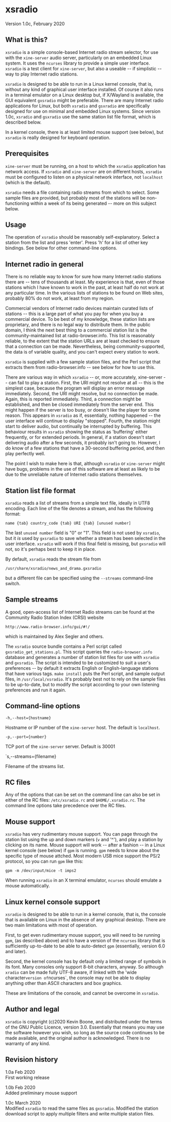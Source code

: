 # xsradio

Version 1.0c, February 2020

## What is this?

`xsradio` is a simple console-based Internet radio stream selector, for use
with the `xine-server` audio server, particularly on an embedded Linux system.
It uses the `ncurses` library to provide a simple user interface.  `xsradio` is
a test client for `xine-server`, but also a useable -- if simplistic --
way to play Internet radio stations. 

`xsradio` is designed to be able to run in a Linux kernel console, that is,
without any kind of graphical user interface installed. Of course it also runs
in a terminal emulator on a Linux desktop but, if X/Wayland is available, the
GUI equivalent `gxsradio` might be preferable. There are many Internet radio
applications for Linux, but both `xsradio` and `gsxradio` are specifically
designed for use on minimal and embedded Linux systems. Since version 1.0c,
`xsradio` and `gsxradio` use the same station list file format, which is
described below.

In a kernel console, there is at least limited mouse support (see below),
but `xsradio` is really designed for keyboard operation.

## Prerequisites

`xine-server` must be running, on a host to which the `xsradio` application has
network access. If `xsradio` and `xine-server` are on different hosts,
`xsradio` must be configured to listen on a physical network interface, not
`localhost` (which is the default).

`xsradio` needs a file containing radio streams from which to select. Some
sample files are provided, but probably most of the stations will be
non-functioning within a week of its being generated -- more on this subject
below.

## Usage

The operation of `xsradio` should be reasonably self-explanatory.
Select a station from the list and press 'enter'. Press 'h'
for a list of other key bindings. See below for other command-line
options.
 
## Internet radio in general

There is no reliable way to know for sure how many Internet radio stations
there are -- tens of thousands at least.  My experience is that, even of those
stations which I have known to work in the past, at least half do not work at
any particular time. In the various lists of stations to be found on Web sites,
probably 80% do not work, at least from my region. 

Commercial vendors of Internet radio devices maintain curated lists of stations
-- this is a large part of what you pay for when you buy a commercial device.
To be best of my knowledge, these station lists are proprietary, and there is
no legal way to distribute them. In the public domain, I think the next best
thing to a commercial station list is the community-maintained list at
radio-browser.info. This list is reasonably reliable, to the extent that the
station URLs are at least checked to ensure that a connection can be made.
Nevertheless, being community-supported, the data is of variable quality, and
you can't expect every station to work. 

`xsradio` is supplied with a few sample station files, and the Perl script that
extracts them from radio-browser.info -- see below for how to use this.

There are various way in which `xsradio` -- or, more accurately, xine-server
-- can fail to play a station.  First, the URI might not resolve at all -- this
is the simplest case, because the program will display an error message
immediately.  Second, the URI might resolve, but no connection be made. Again,
this is reported immediately.  Third, a connection might be established, and
then be closed immediately from the server end. This might happen if the server
is too busy, or doesn't like the player for some reason.  This appears in
`xsradio` as if, essentially, nothing happened -- the user interface will
continue to display "stopped". Fourth, the station might start to deliver
audio, but continually be interrupted by buffering. This behaviour results in
`xsradio` showing the status as 'buffering' either frequently, or for extended
periods. In general, if a station doesn't start delivering audio after a few
seconds, it probably isn't going to. However, I do know of a few stations that
have a 30-second buffering period, and then play perfectly well.

The point I wish to make here is that, although `xsradio` or `xine-server`
might have bugs, problems in the use of this software are at least as likely to
be due to the unreliable nature of Internet radio stations themselves.


## Station list file format

`xsradio` reads a list of streams from a simple text file, 
ideally in UTF8 encoding. Each line of the file denotes a 
stream, and has the following format:

    name {tab} country_code {tab} URI {tab} [unused number] 

The last `unused number` field is "0" or "1". This field is
not used by `xsradio`, but it _is_ used by `gxsradio` to save whether
a stream has been selected in the user interface. `xsradio` will
work if this final field is missing, but `gxsradio` will not,
so it's perhaps best to keep it in place.

By default, `xsradio` reads the stream file from

    /usr/share/xsradio/news_and_drama.gxsradio

but a different file can be specified using the `--streams` command-line
switch.

## Sample streams 

A good, open-access list of Internet Radio streams can be found
at the Community Radio Station Index (CRSI) website

    http://www.radio-browser.info/gui/#!/

which is maintained by Alex Segler and others. 

The `xsradio` source bundle contains a Perl script called
`gxsradio_get_stations.pl`.  This script queries the `radio-browser.info`
database and generates a number of station list files for use with `xsradio`
and `gxsradio`. The script is intended to be customized to suit a user's
preferences -- by default it extracts English or English-language stations that
have various tags. `make install` puts the Perl script, and sample output
files, in `/usr/local/xsradio`. It's probably best not to rely on the sample
files to be up-to-date, but to modify the script according to your own
listening preferences and run it again.

## Command-line options 

`-h,--host={hostname}`

Hostname or IP number of the `xine-server` host. The default is `localhost`.

`-p,--port={number}`

TCP port of the `xine-server` server. Default is 30001

`s,--streams={filename}

Filename of the streams list. 

## RC files 

Any of the options that can be set on the command line can also be set
in either of the RC files: `/etc/xsradio.rc` and `$HOME/.xsradio.rc`.
The command line options take precedence over the RC files.


## Mouse support

`xsradio` has very rudimentary mouse support. You can page through
the station list using the up and down markers (`v` and '^'), and
play a station by clicking on its name. Mouse support will
work -- after a fashion -- in a Linux kernel console (see below) 
if `gpm` is running. `gpm` needs to know about the specific
type of mouse attched. Most modern USB mice support the PS/2 protocol,
so you can run `gpm` like this:

    gpm -m /dev/input/mice -t imps2

When running `xsradio` in an X terminal emulator, `ncurses` should
emulate a mouse automatically.

## Linux kernel console support

`xsradio` is designed to be able to run in a kernel console,
that is, the console that is available on Linux in the absence
of any graphical desktop. There are two main limitations with
most of operation.

First, to get even rudimentary mouse support, you will
need to be running `gpm`, (as described above) 
and to have a version of the
`ncurses` library that is sufficiently up-to-date to be able
to auto-detect `gpm` (essentially, version 6.0 and later).

Second, the kernel console has by default only a limited range
of symbols in its font. Many consoles only support 
8-bit characters, anyway. So although `xradio` can be
made fully UTF-8 aware, if linked with the 'wide character`
version of `ncurses`, the console may not be able to 
display anything other than ASCII characters and box
graphics. 

These are limitations of the console, and cannot be overcome
in `xsradio`.  

## Author and legal

`xsradio` is copyright (c)2020 Kevin Boone, and distributed under the
terms of the GNU Public Licence, version 3.0. Essentially that means
you may use the software however you wish, so long as the source
code continues to be made available, and the original author is
acknowledged. There is no warranty of any kind.

## Revision history

1.0a Feb 2020<br/>
First working release

1.0b Feb 2020<br/>
Added preliminary mouse support

1.0c March 2020<br/>
Modified `xsradio` to read the same files as `gxsradio`.
Modified the station download script to apply multiple filters
and write multiple station files.


